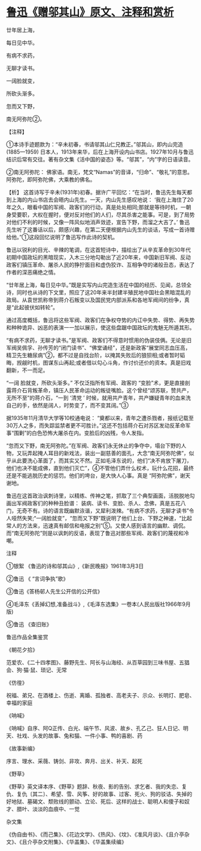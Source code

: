 # [鲁迅《赠邬其山》原文、注释和赏析](https://www.vrrw.net/wx/9308.html)

廿年居上海，

每日见中华。

有病不求药，

无聊才读书。

一阔脸就变，

所砍头渐多。

忽而又下野，

南无阿弥陀②。

【注释】

①本诗手迹题款为：“辛未初春，书请邬其山仁兄教正。”邬其山，即内山完造 (1885—1959) 日本人，1913年来华，后在上海开设内山书店。1927年10月与鲁迅结识后常有交往。著有杂文集《活中国的姿态》等。“邬其”，“内”字的日语读音。

②南无阿弥陀： 佛家语。南无，梵文“Namas”的音译，“归命”、“敬礼”的意思。阿弥陀，即阿弥陀佛，大乘教的佛名。



【析】 这首诗写于辛未(1931年)初春。据许广平回忆：“在当时，鲁迅先生每天都到上海的内山书店去会晤内山先生。一天，内山先生感叹地说： ‘我在上海住了20年之久，眼看中国的军阀、政客们的行动，真是处处相同;那就是等待时机，一朝身受要职，大权在握时，便对反对他们的人们，尽其杀害之能事。可是，到了局势对他们不利的时候，又像一阵风似地消声敛迹，宣告下野，而溜之大吉了。’ 鲁迅先生听了这番话以后，颇感兴趣，在第二天便根据内山先生的谈话，写成一首诗赠给他。”①这段回忆说明了鲁迅写作此诗的契机。

鲁迅以锐利的目光、辛辣的笔调，在这首短诗中，描绘出了从辛亥革命到30年代初期中国政坛的黑暗现实，入木三分地勾勒出了近20年来，中国新旧军阀、反动政客们镇压革命、屠杀人民的狰狞面目和虚伪狡诈、互相争夺的诸般丑态，表达了作者的深恶痛绝之情。

“廿年居上海，每日见中华。”既是实写内山完造生活在中国的经历、见闻，总领全诗，同时也从诗的下文里，照应了这20年来半封建半殖民地中国社会黑暗混乱的政局。从袁世凯称帝到蒋介石叛变以及国民党内部派系和各地军阀间的纷争，真是“此起彼伏如转轮”。

通过高度概括，鲁迅将这些军阀、政客们在争权夺势的内讧中失势、得势、再失势和种种诡异、凶恶的表演一一加以展示，使这些盘踞中国政坛的鬼魅无所遁其形。

“有病不求药，无聊才读书。”是军阀、政客们不得意时惯用的伪装伎俩。无论是旧军阀吴佩孚、孙传芳的“闭门读书”、“佛堂诵经”，还是新政客“展堂同志血压高，精卫先生糖尿病”②，都不过是自找台阶，以掩其失败后的狼狈相;或者暂时韬晦，觊觎时机，图谋东山再起;或者借以勾心斗角，作讨价还价的资本。真是旧戏翻新，不一而足。

“一阔 脸就变，所砍头渐多。” 不仅泛指所有军阀、政客的 “变脸”术，更是直接剖露蒋介石背叛革命，镇压人民革命运动的叛徒嘴脸。这个曾经“颂苏联，赞共产，无所不至”的蒋介石，“一到 ‘清党 ’ 时候，就用共产青年，共产嫌疑青年的血来洗自己的手，依然是阔人，时势变了，而不变其阔。”③

据1935年11月清华大学等10校通电说： “奠都以来，青年之遭杀戮者，报纸记载至30万人之多，而失踪监禁者更不可胜计。”这还不包括蒋介石对苏区发动反革命军事“围剿”的白色恐怖大屠杀在内。变脸后的凶残，令人发指。

“忽而又下野，南无阿弥陀。”在军阀、政客们永无休止的争夺中，塌台下野的人物，又玩弄起掩人耳目的新戏法，装出一副慈善的面孔，大念“南无阿弥陀佛”，似乎从此要洗心革面了，而其实又不然。正如毛泽东说的，他们“决不肯放下屠刀，他们也决不能成佛，直到他们灭亡”，④不管他们弄什么权术，玩什么花招，最终还是不能逃脱历史的惩罚。他们的垮台，是大快人心事。真是 “阿弥陀佛”，谢天谢地。

鲁迅在这首政治讽刺诗里，以精练、传神之笔，抓取了三个典型画面，活脱脱地勾画出军阀政客们的种种丑脸谱： 装病、读书、变脸、杀人、念佛，真是五花八门，无奇不有。诗的语言既幽默诙谐，又犀利泼辣。“有病不求药，无聊才读书”令人哑然失笑;“一阔脸就变”，“忽而又下野”既说明了他们上台、下野之神速，“比起常人的方法来，迅速真有邮信和电报之别”⑤。又使人感到语言的幽默、调侃。而“南无阿弥陀”则是以讽刺的反语，表现了鲁迅对那些军阀、政客们的蔑视和冷嘲。

注释

①银絮 《鲁迅的诗和邬其山》,《新民晚报》1961年3月3日

②鲁迅 《 “言词争执”歌》

③鲁迅《答杨邨人先生公开信的公开信》

④毛泽东《丢掉幻想,准备战斗》,《毛泽东选集》一卷本(人民出版社1966年9月版)

⑤鲁迅 《查旧账》

鲁迅作品全集鉴赏

《朝花夕拾》

范爱农、《二十四孝图》、藤野先生、阿长与山海经、从百草园到三味书屋、五猖会、狗·猫·鼠、琐记、无常

《仿徨》

祝福、弟兄、在酒楼上、伤逝、离婚、孤独者、高老夫子、示众、长明灯、肥皂、幸福的家庭

《呐喊》

《呐喊》自序、阿Q正传、白光、端午节、风波、故乡、孔乙己、狂人日记、明天、社戏、头发的故事、兔和猫、一件小事、鸭的喜剧、药

《故事新编》

序言、理水、采薇、铸剑、非攻、奔月、出关、补天、起死

《野草》

《野草》英文译本序、《野草》题辞、秋夜、影的告别、求乞者、我的失恋、复仇、复仇〔其二〕、希望、雪、风筝、好的故事、过客、死火、狗的驳诘、失掉的好地狱、墓碣文、颓败线的颤动、立论、死后、这样的战士、聪明人和傻子和奴才、腊叶、淡淡的血痕中、一觉

杂文集

《伪自由书》、《而己集》、《花边文学》、《热风》、《坟》、《准风月谈》、《且介亭杂文》、《且介亭杂文附集》、《华盖集》、《华盖集续编》

